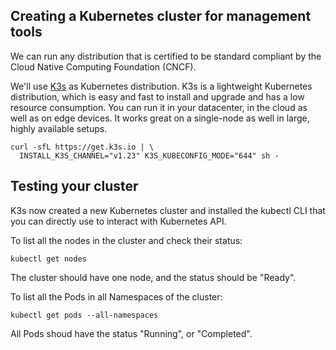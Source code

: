 ## Creating a Kubernetes cluster for management tools

We can run any distribution that is certified to be standard compliant by the Cloud Native Computing Foundation (CNCF).

We'll use [K3s](https://k3s.io/) as Kubernetes distribution. K3s is a lightweight Kubernetes distribution, which is easy and fast to install and upgrade and has a low resource consumption. You can run it in your datacenter, in the cloud as well as on edge devices. It works great on a single-node as well in large, highly available setups.

```ctr:Management01
curl -sfL https://get.k3s.io | \
  INSTALL_K3S_CHANNEL="v1.23" K3S_KUBECONFIG_MODE="644" sh -
```

## Testing your cluster

K3s now created a new Kubernetes cluster and installed the kubectl CLI that you can directly use to interact with Kubernetes API.

To list all the nodes in the cluster and check their status:

```ctr:Management01
kubectl get nodes
```

The cluster should have one node, and the status should be "Ready".

To list all the Pods in all Namespaces of the cluster:

```ctr:Management01
kubectl get pods --all-namespaces
```

All Pods shoud have the status "Running", or "Completed".
